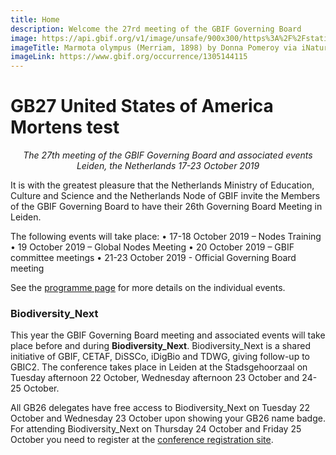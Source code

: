 ```yaml
---
title: Home
description: Welcome the 27rd meeting of the GBIF Governing Board 
image: https://api.gbif.org/v1/image/unsafe/900x300/https%3A%2F%2Fstatic.inaturalist.org%2Fphotos%2F4598478%2Foriginal.jpeg%3F1471528024
imageTitle: Marmota olympus (Merriam, 1898) by Donna Pomeroy via iNaturalist
imageLink: https://www.gbif.org/occurrence/1305144115
---
```


# GB27 United States of America Mortens test

_<p align="center">The 27th meeting of the GBIF Governing Board and associated events
  Leiden, the Netherlands
  17-23 October 2019_</p>
  
It is with the greatest pleasure that the Netherlands Ministry of Education, Culture and Science and the Netherlands Node of GBIF invite the Members of the GBIF Governing Board to have their 26th Governing Board Meeting in Leiden.

The following events will take place:
•	17-18 October 2019 – Nodes Training
•	19 October 2019 – Global Nodes Meeting
•	20 October 2019 – GBIF committee meetings
•	21-23 October 2019 - Official Governing Board meeting

See the [programme page](https://gb26.gbif.org/en/programme/) for more details on the individual events. 

### Biodiversity_Next

This year the GBIF Governing Board meeting and associated events will take place before and during **Biodiversity_Next**. Biodiversity_Next is a shared initiative of GBIF, CETAF, DiSSCo, iDigBio and TDWG, giving follow-up to GBIC2. The conference takes place in Leiden at the Stadsgehoorzaal on Tuesday afternoon 22 October, Wednesday afternoon 23 October and 24-25 October. 

All GB26 delegates have free access to Biodiversity_Next on Tuesday 22 October and Wednesday 23 October upon showing your GB26 name badge. For attending Biodiversity_Next on Thursday 24 October and Friday 25 October you need to register at the [conference registration site](https://biodiversitynext.org/). 
